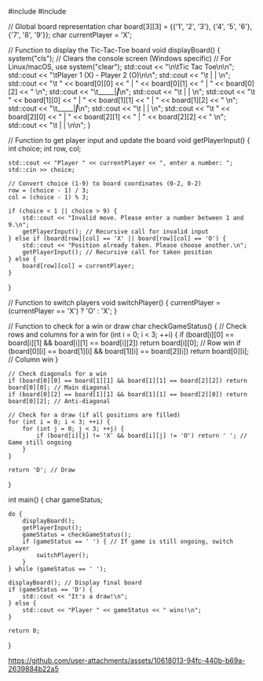 #include <iostream>
#include <vector>

// Global board representation
char board[3][3] = {{'1', '2', '3'}, {'4', '5', '6'}, {'7', '8', '9'}};
char currentPlayer = 'X';

// Function to display the Tic-Tac-Toe board
void displayBoard() {
    system("cls"); // Clears the console screen (Windows specific)
    // For Linux/macOS, use system("clear");
    std::cout << "\n\tTic Tac Toe\n\n";
    std::cout << "\tPlayer 1 (X) - Player 2 (O)\n\n";
    std::cout << "\t     |     |     \n";
    std::cout << "\t  " << board[0][0] << "  |  " << board[0][1] << "  |  " << board[0][2] << "  \n";
    std::cout << "\t_____|_____|_____\n";
    std::cout << "\t     |     |     \n";
    std::cout << "\t  " << board[1][0] << "  |  " << board[1][1] << "  |  " << board[1][2] << "  \n";
    std::cout << "\t_____|_____|_____\n";
    std::cout << "\t     |     |     \n";
    std::cout << "\t  " << board[2][0] << "  |  " << board[2][1] << "  |  " << board[2][2] << "  \n";
    std::cout << "\t     |     |     \n\n";
}

// Function to get player input and update the board
void getPlayerInput() {
    int choice;
    int row, col;

    std::cout << "Player " << currentPlayer << ", enter a number: ";
    std::cin >> choice;

    // Convert choice (1-9) to board coordinates (0-2, 0-2)
    row = (choice - 1) / 3;
    col = (choice - 1) % 3;

    if (choice < 1 || choice > 9) {
        std::cout << "Invalid move. Please enter a number between 1 and 9.\n";
        getPlayerInput(); // Recursive call for invalid input
    } else if (board[row][col] == 'X' || board[row][col] == 'O') {
        std::cout << "Position already taken. Please choose another.\n";
        getPlayerInput(); // Recursive call for taken position
    } else {
        board[row][col] = currentPlayer;
    }
}

// Function to switch players
void switchPlayer() {
    currentPlayer = (currentPlayer == 'X') ? 'O' : 'X';
}

// Function to check for a win or draw
char checkGameStatus() {
    // Check rows and columns for a win
    for (int i = 0; i < 3; ++i) {
        if (board[i][0] == board[i][1] && board[i][1] == board[i][2]) return board[i][0]; // Row win
        if (board[0][i] == board[1][i] && board[1][i] == board[2][i]) return board[0][i]; // Column win
    }

    // Check diagonals for a win
    if (board[0][0] == board[1][1] && board[1][1] == board[2][2]) return board[0][0]; // Main diagonal
    if (board[0][2] == board[1][1] && board[1][1] == board[2][0]) return board[0][2]; // Anti-diagonal

    // Check for a draw (if all positions are filled)
    for (int i = 0; i < 3; ++i) {
        for (int j = 0; j < 3; ++j) {
            if (board[i][j] != 'X' && board[i][j] != 'O') return ' '; // Game still ongoing
        }
    }

    return 'D'; // Draw
}

int main() {
    char gameStatus;

    do {
        displayBoard();
        getPlayerInput();
        gameStatus = checkGameStatus();
        if (gameStatus == ' ') { // If game is still ongoing, switch player
            switchPlayer();
        }
    } while (gameStatus == ' ');

    displayBoard(); // Display final board
    if (gameStatus == 'D') {
        std::cout << "It's a draw!\n";
    } else {
        std::cout << "Player " << gameStatus << " wins!\n";
    }

    return 0;
}


https://github.com/user-attachments/assets/10618013-94fc-440b-b69a-2639884b22a5

